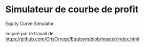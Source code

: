 # Simulateur de courbe de profit
Equity Curve Simulator

Inspiré par le travail de https://github.com/CrisOrrego/Equisym/blob/master/index.html
